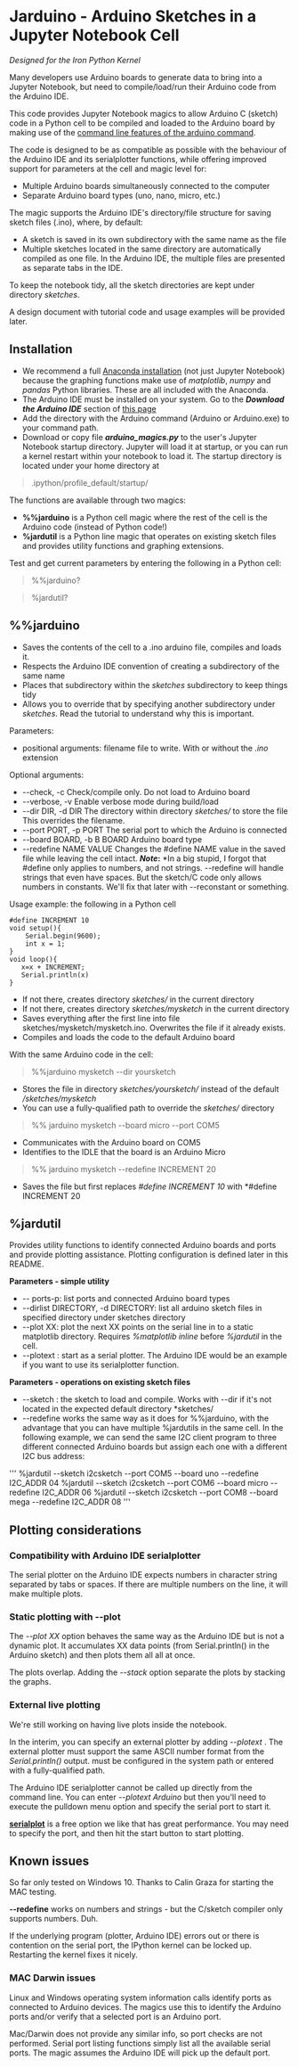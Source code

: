# Jarduino - Arduino Sketches in a Jupyter Notebook Cell

*Designed for the Iron Python Kernel*

Many developers use Arduino boards to generate data to bring into a Jupyter Notebook, but need to compile/load/run their Arduino code from the Arduino IDE.

This code provides Jupyter Notebook magics to allow Arduino C (sketch) code in a Python cell to be compiled and loaded to the Arduino board by making use of the [command line features of the arduino command](https://github.com/arduino/Arduino/blob/master/build/shared/manpage.adoc).

The code is designed to be as compatible as possible with the behaviour of the Arduino IDE and its serialplotter functions, while offering improved support for parameters at the cell and magic level for:

*  Multiple Arduino boards simultaneously connected to the computer
*  Separate Arduino board types (uno, nano, micro, etc.)

The magic supports the Arduino IDE's directory/file structure for saving sketch files (.ino), where, by default:

 *  A sketch is saved in its own subdirectory with the same name as the file
 *  Multiple sketches located in the same directory are automatically compiled as one file. In the Arduino IDE, the multiple files are presented as separate tabs in the IDE. 

To keep the notebook tidy, all the sketch directories are kept under directory *sketches*.

A design document with tutorial code and usage examples will be provided later.

## Installation

* We recommend a full [Anaconda installation](https://www.anaconda.com/distribution/) (not just Jupyter Notebook) because the graphing functions make use of *matplotlib*, *numpy* and *pandas* Python libraries. These are all included with the Anaconda.
* The Arduino IDE must be installed on your system. Go to the __*Download the Arduino IDE*__ section of [this page](https://www.arduino.cc/en/Main/Software)
* Add the directory with the Arduino command (Arduino or Arduino.exe) to your command path.
* Download or copy file __*arduino_magics.py*__  to the user's Jupyter Notebook startup directory. Jupyter will load it at startup, or you can run a kernel restart within your notebook to load it. The startup directory is located under your home directory at

 > .ipython/profile_default/startup/
 
 The functions are available through two magics:
 
 *  __%%jarduino__ is a Python cell magic where the rest of the cell is the Arduino code (instead of Python code!)
 * __%jardutil__ is a Python line magic that operates on existing sketch files and provides utility functions and graphing extensions.

Test and get current parameters by entering the following in a Python cell:

> %%jarduino?

> %jardutil?

## %%jarduino <filename> 
*  Saves the contents of the cell to a .ino arduino file, compiles and loads it.
*  Respects the Arduino IDE convention of creating a subdirectory of the same name 
  *  Places that subdirectory within the *sketches* subdirectory to keep things tidy
  *  Allows you to override that by specifying another subdirectory under *sketches*. Read the tutorial to understand why this is important.
  
Parameters:
*  positional arguments: filename              file to write. With or without the *.ino* extension

Optional arguments:
*  --check, -c           Check/compile only. Do not load to Arduino board
*  --verbose, -v         Enable verbose mode during build/load
*  --dir DIR, -d DIR     The directory within directory *sketches/* to store the file This overrides the filename.
*  --port PORT, -p PORT  The serial port to which the Arduino is connected
*  --board BOARD, -b B BOARD  Arduino board type
*  --redefine NAME VALUE  Changes the #define NAME value in the saved file while leaving the cell intact. __*Note*:__ *In a big stupid, I forgot that #define only applies to numbers, and not strings. --redefine will handle strings that even have spaces. But the sketch/C code only allows numbers in constants. We'll fix that later with --reconstant or something.

Usage example: the following in a Python cell

``` %%jarduino mysketch
#define INCREMENT 10
void setup(){
    Serial.begin(9600);
    int x = 1;
}
void loop(){
   x=x + INCREMENT;
   Serial.println(x)
}
```
*  If not there, creates directory *sketches/* in the current directory
*  If not there, creates directory *sketches/mysketch* in the current directory
*  Saves everything after the first line into file sketches/mysketch/mysketch.ino. Overwrites the file if it already exists.
*  Compiles and loads the code to the default Arduino board

With the same Arduino code in the cell:

> %%jarduino mysketch --dir yoursketch

*  Stores the file in directory *sketches/yoursketch/* instead of the default */sketches/mysketch*
*  You can use a fully-qualified path to override the *sketches/* directory

> %% jarduino mysketch --board micro --port COM5

* Communicates with the Arduino board on COM5
* Identifies to the IDLE that the board is an Arduino Micro

> %% jarduino mysketch --redefine INCREMENT 20
*  Saves the file but first replaces *#define INCREMENT 10* with *#define INCREMENT 20


## %jardutil
Provides utility functions to identify connected Arduino boards and ports and provide plotting assistance. Plotting configuration is defined later in this README.

__Parameters - simple utility__
*  -- ports-p: list ports and connected Arduino board types
*  --dirlist DIRECTORY, -d  DIRECTORY: list all arduino sketch files in specified directory under sketches directory
*  --plot XX: plot the next XX points on the serial line in to a static matplotlib directory. Requires *%matplotlib inline* before *%jardutil* in the cell. 
*  --plotext <program>: start <program> as a serial plotter. The Arduino IDE would be an example if you want to use its serialplotter function.

__Parameters - operations on existing sketch files__
*  --sketch <sketchname>: the sketch to load and compile. Works with --dir if it's not located in the expected default directory *sketches/<sketchname>
*  --redefine works the same way as it does for %%jarduino, with the advantage that you can have multiple %jardutils in the same cell. In the following example, we can send the same I2C client program to three different connected Arduino boards but assign each one with a different I2C bus address:
 
 '''
 %jardutil --sketch i2csketch --port COM5 --board uno --redefine I2C_ADDR 04
 %jardutil --sketch i2csketch --port COM6 --board micro --redefine I2C_ADDR 06
 %jardutil --sketch i2csketch --port COM8 --board mega --redefine I2C_ADDR 08
 '''
 
## Plotting considerations

### Compatibility with Arduino IDE serialplotter

The serial plotter on the Arduino IDE expects numbers in character string separated by tabs or spaces. If there are multiple numbers on the line, it will make multiple plots.

### Static plotting with --plot
The *--plot XX* option behaves the same way as the Arduino IDE but is not a dynamic plot. It accumulates XX data points (from Serial.println() in the Arduino sketch) and then plots them all all at once.

The plots overlap. Adding the *--stack* option separate the plots by stacking the graphs.

### External live plotting

We're still working on having live plots inside the notebook.

In the interim, you can specify an external plotter by adding *--plotext <program>*. The external plotter must support the same ASCII number format from the *Serial.println()* output. <program> must be configured in the system path or entered with a fully-qualified path.
 
The Arduino IDE serialplotter cannot be called up directly from the command line. You can enter *--plotext Arduino* but then you'll need to execute the pulldown menu option and specify the serial port to start it.

__[serialplot](https://hackaday.io/project/5334-serialplot-realtime-plotting-software)__ is a free option we like that has great performance. You may need to specify the port, and then hit the start button to start plotting.


## Known issues

So far only tested on Windows 10.
Thanks to Calin Graza for starting the MAC testing.

__--redefine__ works on numbers and strings - but the C/sketch compiler only supports numbers. Duh.

If the underlying program (plotter, Arduino IDE) errors out or there is contention on the serial port, the IPython kernel can be locked up. Restarting the kernel fixes it nicely.



### MAC Darwin issues
Linux and Windows operating system information calls identify ports as connected to Arduino devices. The magics use this to identify
the Arduino ports and/or verify that a selected port is an Arduino port.

Mac/Darwin does not provide any similar info, so port checks are not performed. Serial port listing functions simply list all the available serial ports. The magic assumes the Arduino IDE will pick up the default port.

